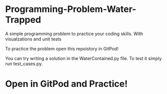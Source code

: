 # Programming-Problem-Water-Trapped
A simple programming problem to practice your coding skills. With visualzations and unit tests

To practice the problem open this repoistory in GitPod!

You can try writing a solution in the WaterContained.py file. To test it simply run test_cases.py.

# Open in GitPod and Practice!
